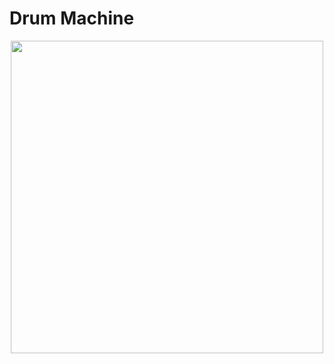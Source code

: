 


# Drum Machine

<p align = center>
 <img height = 500, src = "http://i.imgur.com/E0VuLFu.png">
</p>
